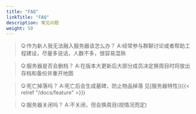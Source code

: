 ```yaml
---
title: "FAQ"
linkTitle: "FAQ"
description: 常见问题
weight: 50
---
```


> Q:作为新人我无法融入服务器该怎么办？
> A:经常参与群聊讨论或者帮助工程建设，尽量多说话，人数不多，很容易混熟

> Q:服务器是否会删档？
> A:在版本大更新后大部分成员决定换周目时将放出存档和备份并重开地图

> Q:死亡掉落吗？
> A:死亡后会生成墓碑，防止物品掉落 见[服务器特性]({{< relref "/docs/feature" >}})

> Q:服务器关闭吗？
> A:不关闭，但会换周目(视情况而定)
